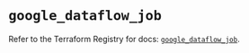 # `google_dataflow_job`

Refer to the Terraform Registry for docs: [`google_dataflow_job`](https://registry.terraform.io/providers/hashicorp/google/5.19.0/docs/resources/dataflow_job).
